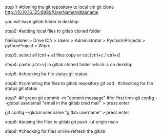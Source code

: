 step 1: 
#cloning the git repository to local vm
git clone http://10.10.16.125:8989/UserName/gitlabname

you will have gitlab folder in desktop

step2:
#adding local files to gitlab cloned folder

fileExplorer > Drive C:// > Users > Administrator > PycharmProjects > pythonProject > Wipro

step3:
select all [ctrl + a] files copy or cut [ctrl+c / ctrl+x]

step4:
paste [ctrl+v] in gitlab cloned folder which is on desktop

step5:
#checking for file status
git status

step6:
#commiting the files to gitlab repository
git add .
#checking for file status
git status

step7:
#if green
git commit -m "commit message"
#for first time 
git config --global user.email "email in the gitlab cred mail" > press enter

git config --global user.name "gitlab username" > press enter


step8:
#pusing the files to gitlab
git push -uf origin main

step9:
#checking for files online
refresh the gitlab